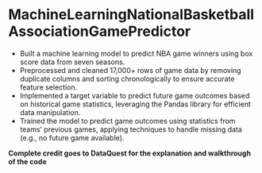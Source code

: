 # MachineLearningNationalBasketballAssociationGamePredictor

- Built a machine learning model to predict NBA game winners using box score data from seven seasons.
- Preprocessed and cleaned 17,000+ rows of game data by removing duplicate columns and sorting chronologically to ensure accurate feature selection.
- Implemented a target variable to predict future game outcomes based on historical game statistics, leveraging the Pandas library for efficient data manipulation.
- Trained the model to predict game outcomes using statistics from teams’ previous games, applying techniques to handle missing data (e.g., no future game available).

**Complete credit goes to DataQuest for the explanation and walkthrough of the code**
